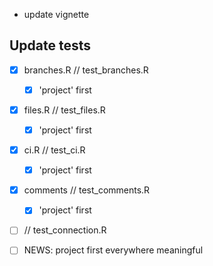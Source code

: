 - update vignette

## Update tests

- [x] branches.R // test_branches.R
  - [x] 'project' first
- [x] files.R // test_files.R
  - [x] 'project' first
- [x] ci.R // test_ci.R
  - [x] 'project' first
- [x] comments // test_comments.R
  - [x] 'project' first
- [ ] // test_connection.R
  
- [ ] NEWS: project first everywhere meaningful
